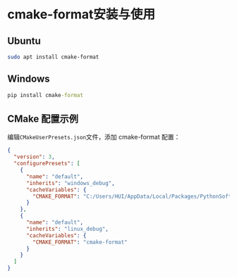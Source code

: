 ﻿# cmake-format安装与使用

## Ubuntu
```bash
sudo apt install cmake-format
```

## Windows
```cmd
pip install cmake-format
```


## CMake 配置示例
编辑`CMakeUserPresets.json`文件，添加 cmake-format 配置：

```json
{
  "version": 3,
  "configurePresets": [
    {
      "name": "default",
      "inherits": "windows_debug",
      "cacheVariables": {
        "CMAKE_FORMAT": "C:/Users/HUI/AppData/Local/Packages/PythonSoftwareFoundation.Python.3.13_qbz5n2kfra8p0/LocalCache/local-packages/Python313/Scripts/cmake-format.exe"
      }
    },
    {
      "name": "default",
      "inherits": "linux_debug",
      "cacheVariables": {
        "CMAKE_FORMAT": "cmake-format"
      }
    }
  ]
}